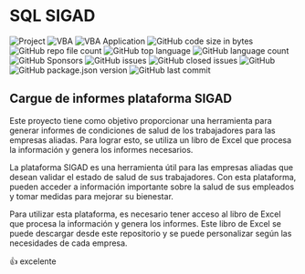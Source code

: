 
# SQL SIGAD

![Project](https://img.shields.io/badge/Project-SOANDES-rgb(255,255,255)?labelColor=rgba(9,95,154,255)&logo=simple-icons&logoColor=rgba(9,120,154,255)) ![VBA](https://img.shields.io/badge/VBA-SQL%20SIGAD-rgb(25,63,102)?labelColor=rgb(37,150,190)&logo=OpenProject&logoColor=rgba(9,120,154,255)) ![VBA Application](https://img.shields.io/badge/VBA%20Application-EXCEL-rgb(25,63,102)?labelColor=rgb(0,0,0)&logo=World-Health-Organization&logoColor=rgba(9,120,154,255)) ![GitHub code size in bytes](https://img.shields.io/github/languages/code-size/owercamp/Queries-SQL-SIGAD) ![GitHub repo file count](https://img.shields.io/github/directory-file-count/owercamp/Queries-SQL-SIGAD?color=green) ![GitHub top language](https://img.shields.io/github/languages/top/owercamp/Queries-SQL-SIGAD?color=yellowgreen) ![GitHub language count](https://img.shields.io/github/languages/count/owercamp/Queries-SQL-SIGAD?color=orange) ![GitHub Sponsors](https://img.shields.io/github/sponsors/owercamp) ![GitHub issues](https://img.shields.io/github/issues/owercamp/Queries-SQL-SIGAD) ![GitHub closed issues](https://img.shields.io/github/issues-closed/owercamp/Queries-SQL-SIGAD) ![GitHub](https://img.shields.io/github/license/owercamp/Queries-SQL-SIGAD) ![GitHub package.json version](https://img.shields.io/github/package-json/v/owercamp/Queries-SQL-SIGAD) ![GitHub last commit](https://img.shields.io/github/last-commit/owercamp/Queries-SQL-SIGAD)

## Cargue de informes plataforma SIGAD

Este proyecto tiene como objetivo proporcionar una herramienta para generar informes de condiciones de salud de los trabajadores para las empresas aliadas. Para lograr esto, se utiliza un libro de Excel que procesa la información y genera los informes necesarios.

La plataforma SIGAD es una herramienta útil para las empresas aliadas que desean validar el estado de salud de sus trabajadores. Con esta plataforma, pueden acceder a información importante sobre la salud de sus empleados y tomar medidas para mejorar su bienestar.

Para utilizar esta plataforma, es necesario tener acceso al libro de Excel que procesa la información y genera los informes. Este libro de Excel se puede descargar desde este repositorio y se puede personalizar según las necesidades de cada empresa.

:+1: excelente

